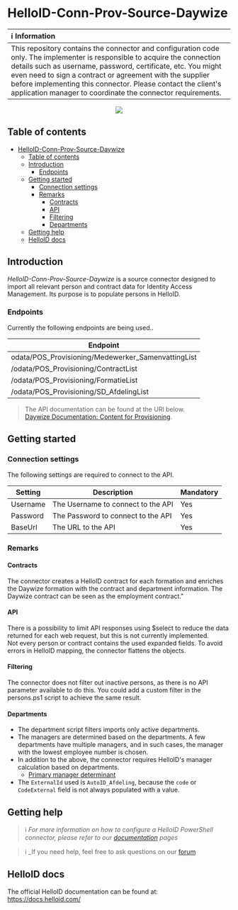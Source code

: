 # HelloID-Conn-Prov-Source-Daywize


| :information_source: Information                                                                                                                                                                                                                                                                                                                                                       |
| :------------- |
| This repository contains the connector and configuration code only. The implementer is responsible to acquire the connection details such as username, password, certificate, etc. You might even need to sign a contract or agreement with the supplier before implementing this connector. Please contact the client's application manager to coordinate the connector requirements. |

<p align="center">
  <img src="https://www.personeelensalaris.nl/wp-content/uploads/2019/06/daywizelogo-rgb-300x116.jpg">
</p>

## Table of contents

- [HelloID-Conn-Prov-Source-Daywize](#helloid-conn-prov-source-daywize)
  - [Table of contents](#table-of-contents)
  - [Introduction](#introduction)
    - [Endpoints](#endpoints)
  - [Getting started](#getting-started)
    - [Connection settings](#connection-settings)
    - [Remarks](#remarks)
      - [Contracts](#contracts)
      - [API](#api)
      - [Filtering](#filtering)
      - [Departments](#departments)
  - [Getting help](#getting-help)
  - [HelloID docs](#helloid-docs)

## Introduction

*HelloID-Conn-Prov-Source-Daywize* is a source connector designed to import all relevant person and contract data for Identity Access Management. Its purpose is to populate persons in HelloID.
### Endpoints

Currently the following endpoints are being used..

| Endpoint                                           |
| -------------------------------------------------- |
| odata/POS_Provisioning/Medewerker_SamenvattingList |
| /odata/POS_Provisioning/ContractList               |
| /odata/POS_Provisioning/FormatieList               |
| /odata/POS_Provisioning/SD_AfdelingList            |



> The API documentation can be found at the URl below. <br>
> [Daywize Documentation: Content for Provisioning](https://daywize-test.mendixcloud.com/odata-doc/POS_Provisioning).


## Getting started

### Connection settings

The following settings are required to connect to the API.

| Setting        | Description                        | Mandatory |
| -------------- | ---------------------------------- | --------- |
| Username       | The Username to connect to the API | Yes       |
| Password       | The Password to connect to the API | Yes       |
| BaseUrl        | The URL to the API                 | Yes       |


### Remarks
#### Contracts
The connector creates a HelloID contract for each formation and enriches the Daywize formation with the contract and department information. The Daywize contract can be seen as the employment contract."


#### API
There is a possibility to limit API responses using $select to reduce the data returned for each web request, but this is not currently implemented. <br>
Not every person or contract contains the used expanded fields. To avoid errors in HelloID mapping, the connector flattens the objects.


#### Filtering
The connector does not filter out inactive persons, as there is no API parameter available to do this. You could add a custom filter in the persons.ps1 script to achieve the same result.


#### Departments
- The department script filters imports only active departments.
- The managers are determined based on the departments. A few departments have multiple managers, and in such cases, the manager with the lowest employee number is chosen.
- In addition to the above, the connector requires HelloID's manager calculation based on departments.
  - [Primary manager determinant](https://docs.helloid.com/en/provisioning/persons/contracts/departments/managers--provisioning-.html)
- The `ExternalId` used is `AutoID_Afdeling`, because the `code` or `CodeExternal` field is not always populated with a value.




## Getting help

> ℹ️ _For more information on how to configure a HelloID PowerShell connector, please refer to our [documentation](https://docs.helloid.com/hc/en-us/articles/360012557600-Configure-a-custom-PowerShell-source-system) pages_

> ℹ️ _If you need help, feel free to ask questions on our [forum](https://forum.helloid.com/forum/helloid-connectors/provisioning/5176-helloid-provisioning-source-inplanning)

## HelloID docs

The official HelloID documentation can be found at: https://docs.helloid.com/
